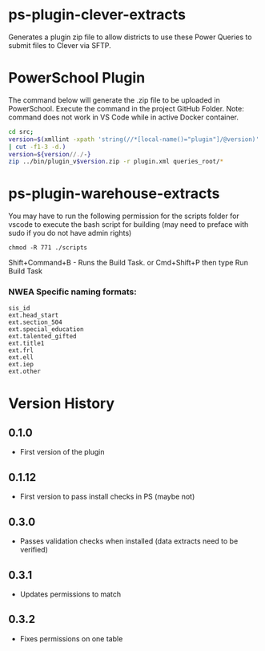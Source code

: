 # ps-plugin-clever-extracts
 Generates a plugin zip file to allow districts to use these Power Queries to submit files to Clever via SFTP.

# PowerSchool Plugin
The command below will generate the .zip file to be uploaded in PowerSchool. Execute the command in the project GitHub Folder. Note: command does not work in VS Code while in active Docker container.

```bash
cd src;
version=$(xmllint -xpath 'string(//*[local-name()="plugin"]/@version)' plugin.xml \
| cut -f1-3 -d.)
version=${version//./-}
zip ../bin/plugin_v$version.zip -r plugin.xml queries_root/*
```

# ps-plugin-warehouse-extracts

You may have to run the following permission for the scripts folder for vscode to execute the bash script for building (may need to preface with sudo if you do not have admin rights)
```
chmod -R 771 ./scripts
```

Shift+Command+B - Runs the Build Task. 
or Cmd+Shift+P then type Run Build Task

### NWEA Specific naming formats:
    sis_id
    ext.head_start
    ext.section_504
    ext.special_education
    ext.talented_gifted
    ext.title1
    ext.frl
    ext.ell
    ext.iep
    ext.other

# Version History

## 0.1.0
- First version of the plugin

## 0.1.12
- First version to pass install checks in PS (maybe not)

## 0.3.0
- Passes validation checks when installed (data extracts need to be verified)

## 0.3.1
- Updates permissions to match

## 0.3.2
- Fixes permissions on one table